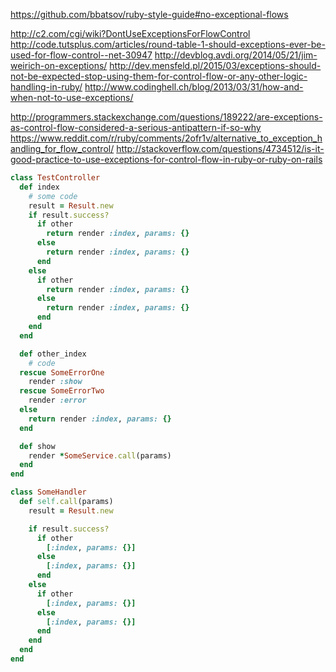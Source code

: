 https://github.com/bbatsov/ruby-style-guide#no-exceptional-flows

http://c2.com/cgi/wiki?DontUseExceptionsForFlowControl
http://code.tutsplus.com/articles/round-table-1-should-exceptions-ever-be-used-for-flow-control--net-30947
http://devblog.avdi.org/2014/05/21/jim-weirich-on-exceptions/
http://dev.mensfeld.pl/2015/03/exceptions-should-not-be-expected-stop-using-them-for-control-flow-or-any-other-logic-handling-in-ruby/
http://www.codinghell.ch/blog/2013/03/31/how-and-when-not-to-use-exceptions/

http://programmers.stackexchange.com/questions/189222/are-exceptions-as-control-flow-considered-a-serious-antipattern-if-so-why
https://www.reddit.com/r/ruby/comments/2ofr1v/alternative_to_exception_handling_for_flow_control/
http://stackoverflow.com/questions/4734512/is-it-good-practice-to-use-exceptions-for-control-flow-in-ruby-or-ruby-on-rails


``` ruby
class TestController
  def index
    # some code
    result = Result.new
    if result.success?
      if other
        return render :index, params: {}
      else
        return render :index, params: {}
      end
    else
      if other
        return render :index, params: {}
      else
        return render :index, params: {}
      end
    end
  end

  def other_index
    # code
  rescue SomeErrorOne
    render :show
  rescue SomeErrorTwo
    render :error
  else
    return render :index, params: {}
  end

  def show
    render *SomeService.call(params)
  end
end

class SomeHandler
  def self.call(params)
    result = Result.new

    if result.success?
      if other
        [:index, params: {}]
      else
        [:index, params: {}]
      end
    else
      if other
        [:index, params: {}]
      else
        [:index, params: {}]
      end
    end
  end
end
```

